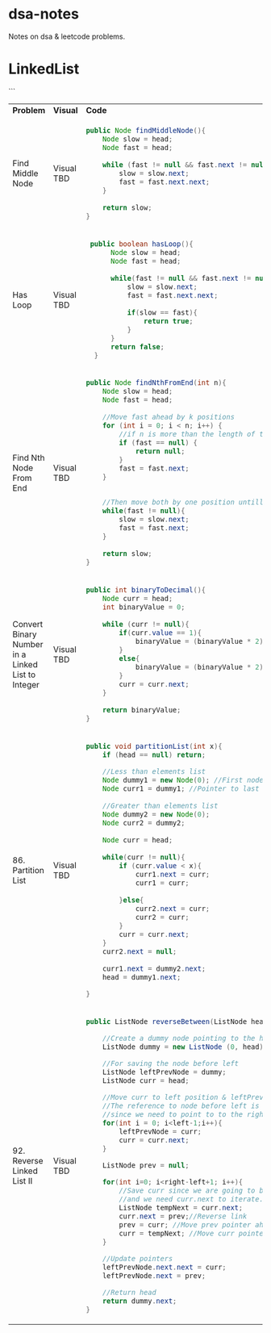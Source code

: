 # dsa-notes
Notes on dsa &amp; leetcode problems.

# LinkedList

<table>
<tr>
<td><b>Problem</b></td> <td><b>Visual</b></td><td><b>Code</b></td>
</tr>
  
<tr>
<td> Find Middle Node </td>
<td> Visual TBD </td>
<td>
  
```java
public Node findMiddleNode(){
    Node slow = head;
    Node fast = head;
  
    while (fast != null && fast.next != null){
        slow = slow.next;
        fast = fast.next.next;
    }
    
    return slow;
}
```

</td>
</tr>

<tr>
<td> Has Loop </td>
<td> Visual TBD </td>
<td>
  
```java
 public boolean hasLoop(){
      Node slow = head;
      Node fast = head;
      
      while(fast != null && fast.next != null){
          slow = slow.next;
          fast = fast.next.next;
          
          if(slow == fast){
              return true;
          }
      }
      return false;
  }
```

</td>
</tr>

<tr>
<td> Find Nth Node From End </td>
<td> Visual TBD </td>
<td>
  
```java
public Node findNthFromEnd(int n){
    Node slow = head;
    Node fast = head;
    
    //Move fast ahead by k positions
    for (int i = 0; i < n; i++) {
        //if n is more than the length of the list return null
        if (fast == null) {
            return null;
        }
        fast = fast.next;
    }

    
    //Then move both by one position untill fast reaches the end.
    while(fast != null){
        slow = slow.next;
        fast = fast.next;
    }
    
    return slow;
}
```

</td>
</tr>

<tr>
<td> Convert Binary Number in a Linked List to Integer </td>
<td> Visual TBD </td>
<td>
  
```java
public int binaryToDecimal(){
    Node curr = head;
    int binaryValue = 0;
    
    while (curr != null){
        if(curr.value == 1){
            binaryValue = (binaryValue * 2) + 1;
        }
        else{
            binaryValue = (binaryValue * 2) + 0;
        }
        curr = curr.next;
    }
    
    return binaryValue;
}
```

</td>
</tr>

<tr>
<td> 86. Partition List </td>
<td> Visual TBD </td>
<td>
  
```java
public void partitionList(int x){
    if (head == null) return;

    //Less than elements list
    Node dummy1 = new Node(0); //First node of less than elements list
    Node curr1 = dummy1; //Pointer to last node of less than elements list
    
    //Greater than elements list
    Node dummy2 = new Node(0);
    Node curr2 = dummy2;
    
    Node curr = head;
    
    while(curr != null){
        if (curr.value < x){
            curr1.next = curr;
            curr1 = curr;
            
        }else{
            curr2.next = curr;
            curr2 = curr;
        }
        curr = curr.next;
    }
    curr2.next = null;
    
    curr1.next = dummy2.next;
    head = dummy1.next;
    
}
```

</td>
</tr>

<tr>
<td> 92. Reverse Linked List II </td>
<td> Visual TBD </td>
<td>
  
```java
public ListNode reverseBetween(ListNode head, int left, int right) {

    //Create a dummy node pointing to the head
    ListNode dummy = new ListNode (0, head);

    //For saving the node before left
    ListNode leftPrevNode = dummy;
    ListNode curr = head;

    //Move curr to left position & leftPrevNode to the node before left.
    //The reference to node before left is needed,
    //since we need to point to to the right end node.
    for(int i = 0; i<left-1;i++){
        leftPrevNode = curr;
        curr = curr.next;
    }

    ListNode prev = null;

    for(int i=0; i<right-left+1; i++){
        //Save curr since we are going to break curr->next to curr->prev
        //and we need curr.next to iterate.
        ListNode tempNext = curr.next;
        curr.next = prev;//Reverse link
        prev = curr; //Move prev pointer ahead
        curr = tempNext; //Move curr pointer ahead
    }

    //Update pointers
    leftPrevNode.next.next = curr;
    leftPrevNode.next = prev;

    //Return head
    return dummy.next;
}
```

</td>
</tr>
```

</td>
</tr>

</table>

